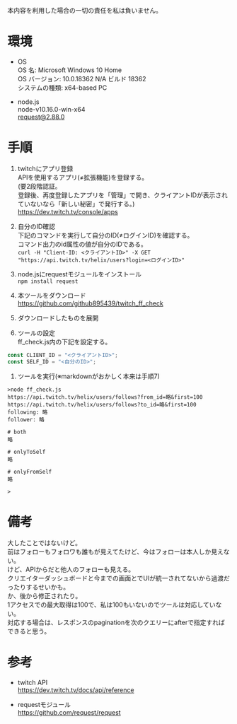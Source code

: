 本内容を利用した場合の一切の責任を私は負いません。

# 環境
- OS  
OS 名:                  Microsoft Windows 10 Home  
OS バージョン:          10.0.18362 N/A ビルド 18362  
システムの種類:         x64-based PC

- node.js  
node-v10.16.0-win-x64  
request@2.88.0

# 手順
1. twitchにアプリ登録  
APIを使用するアプリ(≠拡張機能)を登録する。  
(要2段階認証。  
登録後、再度登録したアプリを「管理」で開き、クライアントIDが表示されていないなら「新しい秘密」で発行する。)  
https://dev.twitch.tv/console/apps

1. 自分のID確認  
下記のコマンドを実行して自分のID(≠ログインID)を確認する。  
コマンド出力のid属性の値が自分のIDである。  
`curl -H "Client-ID: <クライアントID>" -X GET "https://api.twitch.tv/helix/users?login=<ログインID>"`

1. node.jsにrequestモジュールをインストール  
`npm install request`

1. 本ツールをダウンロード  
https://github.com/github895439/twitch_ff_check

1. ダウンロードしたものを展開

1. ツールの設定  
ff_check.js内の下記を設定する。

```javascript:ff_check.js
const CLIENT_ID = "<クライアントID>";
const SELF_ID = "<自分のID>";
```

1. ツールを実行(※markdownがおかしく本来は手順7)

```plaintext:標準出力
>node ff_check.js
https://api.twitch.tv/helix/users/follows?from_id=略&first=100
https://api.twitch.tv/helix/users/follows?to_id=略&first=100
following: 略
follower: 略

# both
略

# onlyToSelf
略

# onlyFromSelf
略

>
```

# 備考
大したことではないけど。  
前はフォローもフォロワも誰もが見えてたけど、今はフォローは本人しか見えない。  
けど、APIからだと他人のフォローも見える。  
クリエイターダッシュボードと今までの画面とでUIが統一されてないから過渡だったりするせいかも。  
か、後から修正されたり。  
1アクセスでの最大取得は100で、私は100もいないのでツールは対応していない。  
対応する場合は、レスポンスのpaginationを次のクエリーにafterで指定すればできると思う。

# 参考
- twitch API  
https://dev.twitch.tv/docs/api/reference

- requestモジュール  
https://github.com/request/request
